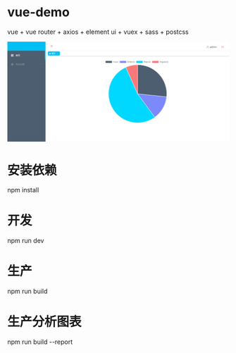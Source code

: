 # vue-demo

vue + vue router + axios + element ui + vuex + sass + postcss

![image](https://github.com/simpledyt/vue-demo/raw/master/src/assets/index.png)

# 安装依赖
npm install

# 开发
npm run dev

# 生产
npm run build

# 生产分析图表
npm run build --report

